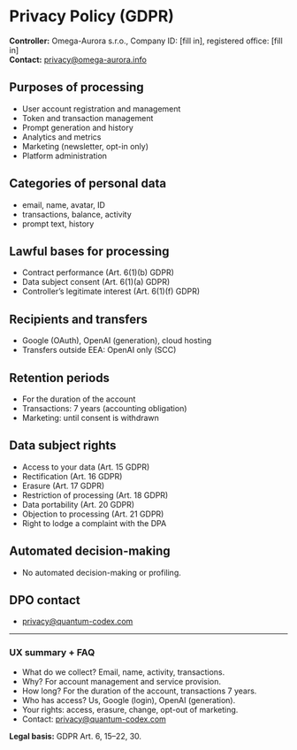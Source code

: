 # Privacy Policy (GDPR)

**Controller:** Omega-Aurora s.r.o., Company ID: [fill in], registered office: [fill in]  
**Contact:** privacy@omega-aurora.info

## Purposes of processing
- User account registration and management
- Token and transaction management
- Prompt generation and history
- Analytics and metrics
- Marketing (newsletter, opt-in only)
- Platform administration

## Categories of personal data
- email, name, avatar, ID
- transactions, balance, activity
- prompt text, history

## Lawful bases for processing
- Contract performance (Art. 6(1)(b) GDPR)
- Data subject consent (Art. 6(1)(a) GDPR)
- Controller’s legitimate interest (Art. 6(1)(f) GDPR)

## Recipients and transfers
- Google (OAuth), OpenAI (generation), cloud hosting
- Transfers outside EEA: OpenAI only (SCC)

## Retention periods
- For the duration of the account
- Transactions: 7 years (accounting obligation)
- Marketing: until consent is withdrawn

## Data subject rights
- Access to your data (Art. 15 GDPR)
- Rectification (Art. 16 GDPR)
- Erasure (Art. 17 GDPR)
- Restriction of processing (Art. 18 GDPR)
- Data portability (Art. 20 GDPR)
- Objection to processing (Art. 21 GDPR)
- Right to lodge a complaint with the DPA

## Automated decision-making
- No automated decision-making or profiling.

## DPO contact
- privacy@quantum-codex.com

---

### UX summary + FAQ

- What do we collect? Email, name, activity, transactions.
- Why? For account management and service provision.
- How long? For the duration of the account, transactions 7 years.
- Who has access? Us, Google (login), OpenAI (generation).
- Your rights: access, erasure, change, opt-out of marketing.
- Contact: privacy@quantum-codex.com

**Legal basis:** GDPR Art. 6, 15–22, 30.
